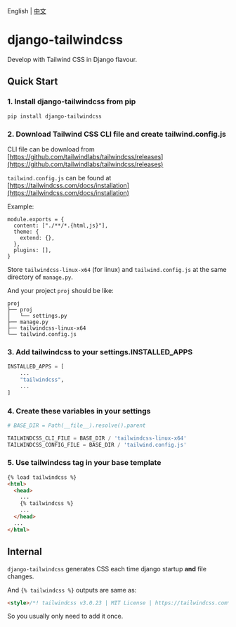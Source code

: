 English | [中文](README_zh.md)

# django-tailwindcss
Develop with Tailwind CSS in Django flavour.


## Quick Start

### 1. Install django-tailwindcss from pip

```
pip install django-tailwindcss
```

### 2. Download Tailwind CSS CLI file and create tailwind.config.js

CLI file can be download from [https://github.com/tailwindlabs/tailwindcss/releases](https://github.com/tailwindlabs/tailwindcss/releases)

`tailwind.config.js` can be found at [https://tailwindcss.com/docs/installation](https://tailwindcss.com/docs/installation)

Example:

```
module.exports = {
  content: ["./**/*.{html,js}"],
  theme: {
    extend: {},
  },
  plugins: [],
}
```

Store `tailwindcss-linux-x64` (for linux) and `tailwind.config.js` at the same directory of `manage.py`.

And your project `proj` should be like:

```
proj
├── proj
│   └── settings.py
├── manage.py
├── tailwindcss-linux-x64
└── tailwind.config.js
```

### 3. Add tailwindcss to your settings.INSTALLED_APPS

```python
INSTALLED_APPS = [
    ...
    "tailwindcss",
    ...
]
```

### 4. Create these variables in your settings

```python
# BASE_DIR = Path(__file__).resolve().parent

TAILWINDCSS_CLI_FILE = BASE_DIR / 'tailwindcss-linux-x64'
TAILWINDCSS_CONFIG_FILE = BASE_DIR / 'tailwind.config.js'
```

### 5. Use tailwindcss tag in your base template

```html
{% load tailwindcss %}
<html>
  <head>
    ...
    {% tailwindcss %}
    ...
  </head>
  ...
</html>
```


## Internal

`django-tailwindcss` generates CSS each time django startup **and** file changes.

And `{% tailwindcss %}` outputs are same as:

```html
<style>/*! tailwindcss v3.0.23 | MIT License | https://tailwindcss.com*/*,:after,:before{border:0 solid #e5e7eb;box-sizing:border-box}...</style>
```

So you usually only need to add it once.
